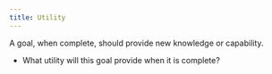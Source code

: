 ```yaml
---
title: Utility
---
```


A goal, when complete, should provide new knowledge or capability.

* What utility will this goal provide when it is complete?